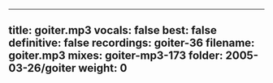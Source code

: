
---
title: goiter.mp3
vocals: false
best: false
definitive: false
recordings: goiter-36
filename: goiter.mp3
mixes: goiter-mp3-173
folder: 2005-03-26/goiter
weight: 0
---
